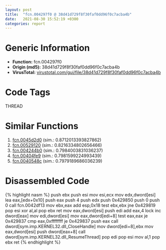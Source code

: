 ```yaml
---
layout: post
title:  "fcn.004297f0 @ 38d41d729f8f30faf0dd96f0c7acba4b"
date:   2021-08-30 15:52:19 +0300
categories: report
---
```


# Generic Information
- **Function:** fcn.004297f0
- **Origin (md5):** 38d41d729f8f30faf0dd96f0c7acba4b
- **VirusTotal:** [virustotal.com/gui/file/38d41d729f8f30faf0dd96f0c7acba4b][virustotal_ref]

# Code Tags
<span class="tag" id="THREAD">THREAD</span>


# Similar Functions

1. [fcn.0045d2d0][similar_1_ref] (sim.: 0.8712013393827862)
2. [fcn.00529120][similar_2_ref] (sim.: 0.8216334802656466)
3. [fcn.004244b0][similar_3_ref] (sim.: 0.7984003831036237)
4. [fcn.00404fe9][similar_4_ref] (sim.: 0.7981599224993439)
5. [fcn.0040548c][similar_5_ref] (sim.: 0.7979189686036239)


# Disassembled Code

{% highlight nasm %}
push ebx
push esi
mov esi,ecx
mov edx,dword[esi]
lea eax,[edx+0x10]
push eax
push 4
push edx
push 0x429850
push 0
push 0
call fcn.0042df13
mov ebx,eax
add esp,0x18
test ebx,ebx
jne 0x429819
pop esi
xor al,al
pop ebx
ret 
mov eax,dword[esi]
push edi
add eax,4
lock inc dword[eax]
mov edi,dword[esi]
mov eax,dword[edi+8]
test eax,eax
je 0x429837
cmp eax,0xffffffff
je 0x429837
push eax
call dword[sym.imp.KERNEL32.dll_CloseHandle]
mov dword[edi+8],ebx
mov eax,dword[esi]
push dword[eax+8]
call dword[sym.imp.KERNEL32.dll_ResumeThread]
pop edi
pop esi
mov al,1
pop ebx
ret 
{% endhighlight %}


[similar_1_ref]: /report/fcn.0045d2d0@418e0921f3a9bd4f5bc0dcc59623b5a1
[similar_2_ref]: /report/fcn.00529120@c60344b51fa39a329b92557d24ff7670
[similar_3_ref]: /report/fcn.004244b0@1123b7aa5760238fe93045e585b8234c
[similar_4_ref]: /report/fcn.00404fe9@d96761eb00d2d97e2b6f5ffffed0b46a
[similar_5_ref]: /report/fcn.0040548c@fbf34fa6d7da2b8e1de5133a8ca34847
[virustotal_ref]: https://www.virustotal.com/gui/file/38d41d729f8f30faf0dd96f0c7acba4b